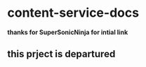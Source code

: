 # content-service-docs

**thanks for SuperSonicNinja for intial link**
## this prject is departured
